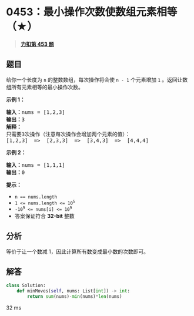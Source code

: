 # 0453：最小操作次数使数组元素相等（★）


> <u>**[力扣第 453 题](https://leetcode.cn/problems/minimum-moves-to-equal-array-elements/)**</u>

## 题目

<p>给你一个长度为 <code>n</code> 的整数数组，每次操作将会使 <code>n - 1</code> 个元素增加 <code>1</code> 。返回让数组所有元素相等的最小操作次数。</p>



<p><strong>示例 1：</strong></p>

<pre>
<strong>输入：</strong>nums = [1,2,3]
<strong>输出：</strong>3
<strong>解释：</strong>
只需要3次操作（注意每次操作会增加两个元素的值）：
[1,2,3]  =&gt;  [2,3,3]  =&gt;  [3,4,3]  =&gt;  [4,4,4]
</pre>

<p><strong>示例 2：</strong></p>

<pre>
<strong>输入：</strong>nums = [1,1,1]
<strong>输出：</strong>0
</pre>



<p><strong>提示：</strong></p>

<ul>
<li><code>n == nums.length</code></li>
<li><code>1 &lt;= nums.length &lt;= 10<sup>5</sup></code></li>
<li><code>-10<sup>9</sup> &lt;= nums[i] &lt;= 10<sup>9</sup></code></li>
<li>答案保证符合 <strong>32-bit</strong> 整数</li>
</ul>


## 分析

等价于让一个数减 1，因此计算所有数变成最小数的次数即可。

## 解答


```python
class Solution:
    def minMoves(self, nums: List[int]) -> int:
        return sum(nums)-min(nums)*len(nums)
```
32 ms
